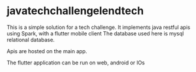 # javatechchallengelendtech
This is a simple solution for a tech challenge. It implements java restful apis using Spark, with a flutter mobile client
The database used here is mysql relational database.

Apis are hosted on the main app.

The flutter application can be run on web, android or IOs
